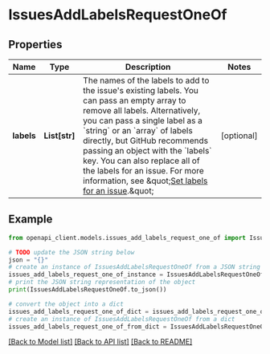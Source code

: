 # IssuesAddLabelsRequestOneOf


## Properties

Name | Type | Description | Notes
------------ | ------------- | ------------- | -------------
**labels** | **List[str]** | The names of the labels to add to the issue&#39;s existing labels. You can pass an empty array to remove all labels. Alternatively, you can pass a single label as a &#x60;string&#x60; or an &#x60;array&#x60; of labels directly, but GitHub recommends passing an object with the &#x60;labels&#x60; key. You can also replace all of the labels for an issue. For more information, see \&quot;[Set labels for an issue](https://docs.github.com/enterprise-server@3.4/rest/reference/issues#set-labels-for-an-issue).\&quot; | [optional] 

## Example

```python
from openapi_client.models.issues_add_labels_request_one_of import IssuesAddLabelsRequestOneOf

# TODO update the JSON string below
json = "{}"
# create an instance of IssuesAddLabelsRequestOneOf from a JSON string
issues_add_labels_request_one_of_instance = IssuesAddLabelsRequestOneOf.from_json(json)
# print the JSON string representation of the object
print(IssuesAddLabelsRequestOneOf.to_json())

# convert the object into a dict
issues_add_labels_request_one_of_dict = issues_add_labels_request_one_of_instance.to_dict()
# create an instance of IssuesAddLabelsRequestOneOf from a dict
issues_add_labels_request_one_of_from_dict = IssuesAddLabelsRequestOneOf.from_dict(issues_add_labels_request_one_of_dict)
```
[[Back to Model list]](../README.md#documentation-for-models) [[Back to API list]](../README.md#documentation-for-api-endpoints) [[Back to README]](../README.md)



